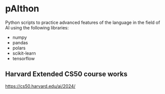 # pAIthon

Python scripts to practice advanced features of the language in the field of AI using the following libraries:

- numpy
- pandas
- polars
- scikit-learn
- tensorflow

## Harvard Extended CS50 course works

https://cs50.harvard.edu/ai/2024/
